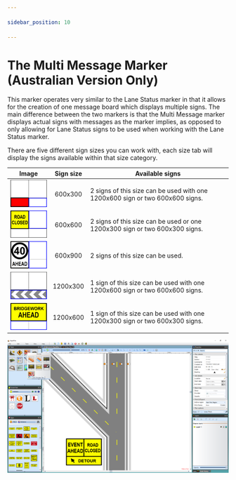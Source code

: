 ```yaml
---

sidebar_position: 10

---
```

# The Multi Message Marker (Australian Version Only)

This marker operates very similar to the Lane Status marker in that it allows for the creation of one message board which displays multiple signs. The main difference between the two markers is that the Multi Message marker displays actual signs with messages as the marker implies, as opposed to only allowing for Lane Status signs to be used when working with the Lane Status marker.

There are five different sign sizes you can work with, each size tab will display the signs available within that size category.

|Image                                      |Sign size  |Available signs                                                                |
|-------------------------------------------|:---------:|-------------------------------------------------------------------------------|
|![600x300_table](./assets/600x300_table.png) |600x300    |2 signs of this size can be used with one 1200x600 sign or two 600x600 signs.  |
|![600x600_table](./assets/600x600_table.png) |600x600    |2 signs of this size can be used or one 1200x300 sign or two 600x300 signs.    |
|![600x900_table](./assets/600x900_table.png) |600x900    |2 signs of this size can be used.                                              |
|![1200x300_table](./assets/1200x300_table.png)|1200x300   |1 sign of this size can be used with one 1200x600 sign or two 600x600 signs.   |
|![1200x600_table](./assets/1200x600_table.png)|1200x600   |1 sign of this size can be used with one 1200x300 sign or two 600x300 signs.   |

![A_Multi_Message_Marker_Displaying_two_600x600_Signs_with_One_1200x300_Sign](./assets/A_Multi_Message_Marker_Displaying_two_600x600_Signs_with_One_1200x300_Sign.png)
